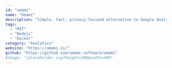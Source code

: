 ```yaml
---
id: "umami"
name: "Umami"
description: "Simple, fast, privacy-focused alternative to Google Analytics."
tags:
  - "MIT"
  - "Nodejs"
  - "Docker"
category: "Analytics"
website: "https://umami.is/"
github: "https://github.com/umami-software/umami"
#image: "/placeholder.svg?height=300&width=400"
---
```


